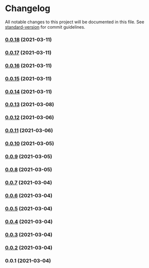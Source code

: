 # Changelog

All notable changes to this project will be documented in this file. See [standard-version](https://github.com/conventional-changelog/standard-version) for commit guidelines.

### [0.0.18](https://github.com/yglcode/cdk-stack-resource-rename/compare/v0.0.17...v0.0.18) (2021-03-11)

### [0.0.17](https://github.com/yglcode/cdk-stack-resource-rename/compare/v0.0.16...v0.0.17) (2021-03-11)

### [0.0.16](https://github.com/yglcode/cdk-stack-resource-rename/compare/v0.0.15...v0.0.16) (2021-03-11)

### [0.0.15](https://github.com/yglcode/cdk-stack-resource-rename/compare/v0.0.14...v0.0.15) (2021-03-11)

### [0.0.14](https://github.com/yglcode/cdk-stack-resource-rename/compare/v0.0.13...v0.0.14) (2021-03-11)

### [0.0.13](https://github.com/yglcode/cdk-stack-resource-rename/compare/v0.0.12...v0.0.13) (2021-03-08)

### [0.0.12](https://github.com/yglcode/cdk-stack-resource-rename/compare/v0.0.11...v0.0.12) (2021-03-06)

### [0.0.11](https://github.com/yglcode/cdk-stack-resource-rename/compare/v0.0.10...v0.0.11) (2021-03-06)

### [0.0.10](https://github.com/yglcode/cdk-stack-resource-rename/compare/v0.0.9...v0.0.10) (2021-03-05)

### [0.0.9](https://github.com/yglcode/cdk-stack-resource-rename/compare/v0.0.8...v0.0.9) (2021-03-05)

### [0.0.8](https://github.com/yglcode/cdk-stack-resource-rename/compare/v0.0.7...v0.0.8) (2021-03-05)

### [0.0.7](https://github.com/yglcode/cdk-stack-resource-rename/compare/v0.0.6...v0.0.7) (2021-03-04)

### [0.0.6](https://github.com/yglcode/cdk-stack-resource-rename/compare/v0.0.5...v0.0.6) (2021-03-04)

### [0.0.5](https://github.com/yglcode/cdk-stack-resource-rename/compare/v0.0.4...v0.0.5) (2021-03-04)

### [0.0.4](https://github.com/yglcode/cdk-stack-resource-rename/compare/v0.0.3...v0.0.4) (2021-03-04)

### [0.0.3](https://github.com/yglcode/cdk-stack-resource-rename/compare/v0.0.2...v0.0.3) (2021-03-04)

### [0.0.2](https://github.com/yglcode/cdk-stack-resource-rename/compare/v0.0.1...v0.0.2) (2021-03-04)

### 0.0.1 (2021-03-04)
